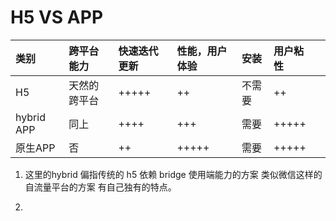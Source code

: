 # H5 VS APP

| 类别 | 跨平台能力 | 快速迭代更新 | 性能，用户体验 | 安装 | 用户粘性 |  |
| :--- | :--- | :--- | :--- | :--- | :--- | :--- |
| H5 | 天然的跨平台 | +++++ | ++ | 不需要 | ++ |  |
| hybrid APP | 同上 | ++++ | +++ | 需要 | +++++ |  |
| 原生APP | 否 | ++ | +++++ | 需要 | +++++ |  |



1. 这里的hybrid 偏指传统的 h5 依赖 bridge 使用端能力的方案
   类似微信这样的自流量平台的方案 有自己独有的特点。

2. 


